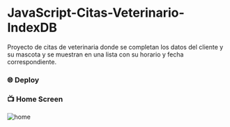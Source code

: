 # JavaScript-Citas-Veterinario-IndexDB

Proyecto de citas de veterinaria donde se completan los datos del cliente y su mascota y se muestran en una lista con su horario y fecha correspondiente. 

### :globe_with_meridians: Deploy 

### :tv: Home Screen
![home](/assets/.png)

